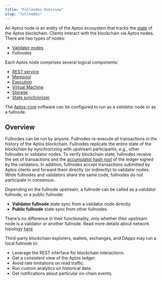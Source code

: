 ```yaml
---
title: "Fullnodes Overview"
slug: "fullnodes"
---
```

An Aptos node is an entity of the Aptos ecosystem that tracks the [state](../reference/glossary#state) of the Aptos blockchain. Clients interact with the blockchain via Aptos nodes. There are two types of nodes:
* [Validator nodes](./validator-nodes.md)
* Fullnodes

Each Aptos node comprises several logical components:
* [REST service](../reference/glossary#rest-service)
* [Mempool](./validator-nodes#mempool)
* [Execution](./validator-nodes#execution)
* [Virtual Machine](./validator-nodes#virtual-machine)
* [Storage](./validator-nodes#storage)
* [State synchronizer](./validator-nodes#state-synchronizer)

The [Aptos-core](../reference/glossary#aptos-core) software can be configured to run as a validator node or as a fullnode.

## Overview

Fullnodes can be run by anyone. Fullnodes re-execute all transactions in the history of the Aptos blockchain. Fullnodes replicate the entire state of the blockchain by synchronizing with upstream participants, e.g., other fullnodes or validator nodes. To verify blockchain state, fullnodes receive the set of transactions and the [accumulator hash root](/reference/glossary#accumulator-root-hash) of the ledger signed by the validators. In addition, fullnodes accept transactions submitted by Aptos clients and forward them directly (or indirectly) to validator nodes. While fullnodes and validators share the same code, fullnodes do not participate in consensus.

Depending on the fullnode upstream, a fullnode can be called as a validator fullnode, or a public fullnode:
* **Validator fullnode** state sync from a validator node directly.
* **Public fullnode** state sync from other fullnodes.

There's no difference in their functionality, only whether their upstream node is a validator or another fullnode. Read more details about network topology [here](./node-networks-sync.md)

Third-party blockchain explorers, wallets, exchanges, and DApps may run a local fullnode to:
* Leverage the REST interface for blockchain interactions.
* Get a consistent view of the Aptos ledger.
* Avoid rate limitations on read traffic.
* Run custom analytics on historical data.
* Get notifications about particular on-chain events.
